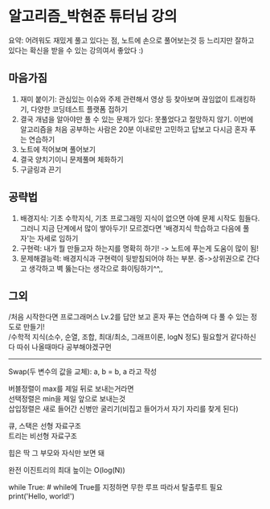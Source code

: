 # 알고리즘_박현준 튜터님 강의
요약: 어려워도 재밌게 풀고 있다는 점, 노트에 손으로 풀어보는것 등 느리지만 잘하고 있다는 확신을 받을 수 있는 강의여서 좋았다 :)

## 마음가짐
1. 재미 붙이기: 관심있는 이슈와 주제 관련해서 영상 등 찾아보며 끊임없이 트래킹하기, 다양한 코딩테스트 플랫폼 접하기
2. 결국 개념을 알아야만 풀 수 있는 문제가 있다: 못풀었다고 절망하지 않기. 이번에 알고리즘을 처음 공부하는 사람은 20분 이내로만 고민하고 답보고 다시금 혼자 푸는 연습하기
3. 노트에 적어보며 풀어보기
4. 결국 양치기이니 문제풀며 체화하기
5. 구글링과 끈기

## 공략법
1. 배경지식: 기초 수학지식, 기초 프로그래밍 지식이 없으면 아예 문제 시작도 힘들다. 그러니 지금 단계에서 많이 쌓아두기! 모르겠다면 '배경지식 학습하고 다음에 풀자'는 자세로 임하기
2. 구현력: 내가 뭘 만들고자 하는지를 명확히 하기! -> 노트에 푸는게 도움이 많이 됨!
3. 문제해결능력: 배경지식과 구현력이 뒷받침되어야 하는 부분. 중->상위권으로 간다고 생각하고 벽 뚫는다는 생각으로 화이팅하기^^,,

## 그외
/처음 시작한다면 프로그래머스 Lv.2를 답안 보고 혼자 푸는 연습하며 다 풀 수 있는 정도로 만들기! <br>
/수학적 지식(소수, 순열, 조합, 최대/최소, 그래프이론, logN 정도) 필요할거 같다하신다 따쉬 나올때마다 공부해야겠구먼


---


Swap(두 변수의 값을 교체): a, b = b, a 라고 작성

버블정렬이 max를 제일 뒤로 보내는거라면 <br>
선택정렬은 min을 제일 앞으로 보내는것 <br>
삽입정렬은 새로 들어간 신병만 굴리기(비집고 들어가서 자기 자리를 찾게 된다)

큐, 스택은 선형 자료구조 <br>
트리는 비선형 자료구조

힙은 딱 그 부모와 자식만 보면 돼

완전 이진트리의 최대 높이는 O(log(N))

while True:    # while에 True를 지정하면 무한 루프 따라서 탈출루트 필요 <br>
    print('Hello, world!')

